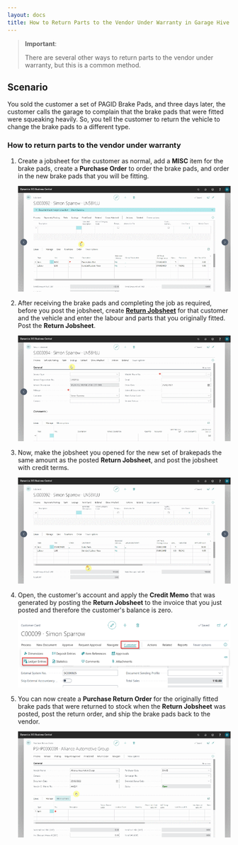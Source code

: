 ```yaml
---
layout: docs
title: How to Return Parts to the Vendor Under Warranty in Garage Hive
---
```


> **Important**:
>
> There are several other ways to return parts to the vendor under warranty, but this is a common method.

## Scenario
You sold the customer a set of PAGID Brake Pads, and three days later, the customer calls the garage to complain that the brake pads that were fitted were squeaking heavily. So, you tell the customer to return the vehicle to change the brake pads to a different type.

### How to return parts to the vendor under warranty
1. Create a jobsheet for the customer as normal, add a **MISC** item for the brake pads, create a **Purchase Order** to order the brake pads, and order in the new brake pads that you will be fitting.

   ![](media/garagehive-return-warranty-parts-to-vendor1.gif)

2. After receiving the brake pads and completing the job as required, before you post the jobsheet, create [**Return Jobsheet**](garagehive-service-return-order.html) for that customer and the vehicle and enter the labour and parts that you originally fitted. Post the **Return Jobsheet**.

   ![](media/garagehive-return-warranty-parts-to-vendor2.gif)

3. Now, make the jobsheet you opened for the new set of brakepads the same amount as the posted **Return Jobsheet**, and post the jobsheet with credit terms.

   ![](media/garagehive-return-warranty-parts-to-vendor3.gif)

4. Open, the customer's account and apply the **Credit Memo** that was generated by posting the **Return Jobsheet** to the invoice that you just posted and therefore the customer's balance is zero.

   ![](media/garagehive-return-warranty-parts-to-vendor4.png)

5. You can now create a **Purchase Return Order** for the originally fitted brake pads that were returned to stock when the **Return Jobsheet** was posted, post the return order, and ship the brake pads back to the vendor.

   ![](media/garagehive-return-warranty-parts-to-vendor5.gif)